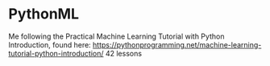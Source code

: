 # PythonML
Me following the Practical Machine Learning Tutorial with Python Introduction, found here:
https://pythonprogramming.net/machine-learning-tutorial-python-introduction/
42 lessons
